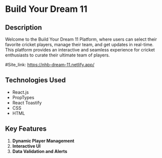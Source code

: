 # Build Your Dream 11

## Description
Welcome to the Build Your Dream 11 Platform, where users can select their favorite cricket players, manage their team, and get updates in real-time. This platform provides an interactive and seamless experience for cricket enthusiasts to curate their ultimate team of players.

#Site_link:
https://nhb-dream-11.netlify.app/

## Technologies Used
- React.js
- PropTypes
- React Toastify
- CSS
- HTML

## Key Features
1. **Dynamic Player Management**
2. **Interactive UI**
3. **Data Validation and Alerts**

